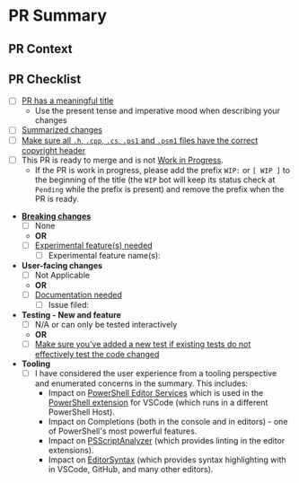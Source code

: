 <!-- Anything that looks like this is a comment and can't be seen after the Pull Request is created. -->

# PR Summary

<!-- Summarize your PR between here and the checklist. -->

## PR Context

<!-- Provide a little reasoning as to why this Pull Request helps and why you have opened it. -->

## PR Checklist

- [ ] [PR has a meaningful title](https://github.com/PowerShell/PowerShell/blob/master/.github/CONTRIBUTING.md#pull-request---submission)
    - Use the present tense and imperative mood when describing your changes
- [ ] [Summarized changes](https://github.com/PowerShell/PowerShell/blob/master/.github/CONTRIBUTING.md#pull-request---submission)
- [ ] [Make sure all `.h`, `.cpp`, `.cs`, `.ps1` and `.psm1` files have the correct copyright header](https://github.com/PowerShell/PowerShell/blob/master/.github/CONTRIBUTING.md#pull-request---submission)
- [ ] This PR is ready to merge and is not [Work in Progress](https://github.com/PowerShell/PowerShell/blob/master/.github/CONTRIBUTING.md#pull-request---work-in-progress).
    - If the PR is work in progress, please add the prefix `WIP:` or `[ WIP ]` to the beginning of the title (the `WIP` bot will keep its status check at `Pending` while the prefix is present) and remove the prefix when the PR is ready.
- **[Breaking changes](https://github.com/PowerShell/PowerShell/blob/master/.github/CONTRIBUTING.md#making-breaking-changes)**
    - [ ] None
    - **OR**
    - [ ] [Experimental feature(s) needed](https://github.com/MicrosoftDocs/PowerShell-Docs/blob/staging/reference/6/Microsoft.PowerShell.Core/About/about_Experimental_Features.md)
        - [ ] Experimental feature name(s): <!-- Experimental feature name(s) here -->
- **User-facing changes**
    - [ ] Not Applicable
    - **OR**
    - [ ] [Documentation needed](https://github.com/PowerShell/PowerShell/blob/master/.github/CONTRIBUTING.md#pull-request---submission)
        - [ ] Issue filed: <!-- Number/link of that issue here -->
- **Testing - New and feature**
    - [ ] N/A or can only be tested interactively
    - **OR**
    - [ ] [Make sure you've added a new test if existing tests do not effectively test the code changed](https://github.com/PowerShell/PowerShell/blob/master/.github/CONTRIBUTING.md#before-submitting)
- **Tooling**
    - [ ] I have considered the user experience from a tooling perspective and enumerated concerns in the summary. This includes:
        - Impact on [PowerShell Editor Services](https://github.com/PowerShell/PowerShellEditorServices) which is used in the [PowerShell extension](https://github.com/PowerShell/vscode-powershell) for VSCode (which runs in a different PowerShell Host).
        - Impact on Completions (both in the console and in editors) - one of PowerShell's most powerful features.
        - Impact on [PSScriptAnalyzer](https://github.com/PowerShell/PSScriptAnalyzer) (which provides linting in the editor extensions).
        - Impact on [EditorSyntax](https://github.com/PowerShell/EditorSyntax) (which provides syntax highlighting with in VSCode, GitHub, and many other editors).
